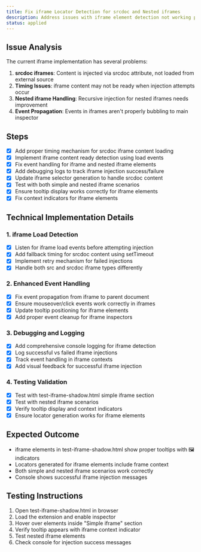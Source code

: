 ```yaml
---
title: Fix iframe Locator Detection for srcdoc and Nested iframes
description: Address issues with iframe element detection not working properly for srcdoc iframes and nested iframe scenarios in test-iframe-shadow.html
status: applied
---
```


## Issue Analysis
The current iframe implementation has several problems:
1. **srcdoc iframes**: Content is injected via srcdoc attribute, not loaded from external source
2. **Timing Issues**: iframe content may not be ready when injection attempts occur
3. **Nested iframe Handling**: Recursive injection for nested iframes needs improvement
4. **Event Propagation**: Events in iframes aren't properly bubbling to main inspector

## Steps
- [x] Add proper timing mechanism for srcdoc iframe content loading
- [x] Implement iframe content ready detection using load events
- [x] Fix event handling for iframe and nested iframe elements
- [x] Add debugging logs to track iframe injection success/failure
- [x] Update iframe selector generation to handle srcdoc content
- [x] Test with both simple and nested iframe scenarios
- [x] Ensure tooltip display works correctly for iframe elements
- [x] Fix context indicators for iframe elements

## Technical Implementation Details

### 1. iframe Load Detection
- [x] Listen for iframe load events before attempting injection
- [x] Add fallback timing for srcdoc content using setTimeout
- [x] Implement retry mechanism for failed injections
- [x] Handle both src and srcdoc iframe types differently

### 2. Enhanced Event Handling
- [x] Fix event propagation from iframe to parent document
- [x] Ensure mouseover/click events work correctly in iframes
- [x] Update tooltip positioning for iframe elements
- [x] Add proper event cleanup for iframe inspectors

### 3. Debugging and Logging
- [x] Add comprehensive console logging for iframe detection
- [x] Log successful vs failed iframe injections
- [x] Track event handling in iframe contexts
- [x] Add visual feedback for successful iframe injection

### 4. Testing Validation
- [x] Test with test-iframe-shadow.html simple iframe section
- [x] Test with nested iframe scenarios
- [x] Verify tooltip display and context indicators
- [x] Ensure locator generation works for iframe elements

## Expected Outcome
- iframe elements in test-iframe-shadow.html show proper tooltips with 🖼️ indicators
- Locators generated for iframe elements include frame context
- Both simple and nested iframe scenarios work correctly
- Console shows successful iframe injection messages

## Testing Instructions
1. Open test-iframe-shadow.html in browser
2. Load the extension and enable inspector
3. Hover over elements inside "Simple iframe" section
4. Verify tooltip appears with iframe context indicator
5. Test nested iframe elements
6. Check console for injection success messages
